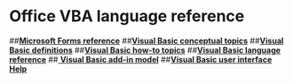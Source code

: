 # Office VBA language reference
##[**Microsoft Forms reference**](https://github.com/OfficeDev/VBA-content/blob/master/Language-Reference-VBA/articles/27279808-8ed7-462a-a539-8c132086d91f.md)
##[**Visual Basic conceptual topics**](https://github.com/OfficeDev/VBA-content/blob/master/Language-Reference-VBA/articles/2628d596-7a4a-4a4d-89df-8f1faabd7d49.md)
##[**Visual Basic definitions**](https://github.com/OfficeDev/VBA-content/blob/master/Language-Reference-VBA/articles/51fc0fbb-fbf2-4654-b9c1-48e86823860f.md)
##[**Visual Basic how-to topics**](https://github.com/OfficeDev/VBA-content/blob/master/Language-Reference-VBA/articles/ca0cc8c7-69eb-45a3-aefc-5df69d64cd22.md)
##[**Visual Basic language reference**](https://github.com/OfficeDev/VBA-content/blob/master/Language-Reference-VBA/articles/ea3d048c-6984-42a0-8a27-27172aa69620.md)
##[ **Visual Basic add-in model**](https://github.com/OfficeDev/VBA-content/blob/master/Language-Reference-VBA/articles/4cb81d38-3a23-4dd2-9541-3d623b1cd1a2.md)
##[**Visual Basic user interface Help**](https://github.com/OfficeDev/VBA-content/blob/master/Language-Reference-VBA/articles/ceb37836-24b1-4903-bfac-e3e2ad553867.md)
